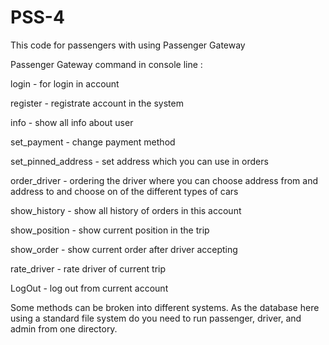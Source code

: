 # PSS-4
This code for passengers with using Passenger Gateway


Passenger Gateway command in console line :


login - for login in account

register - registrate account in the system 

info - show all info about user

set_payment - change payment method

set_pinned_address - set address which you can use in orders

order_driver - ordering the driver where you can choose address from and address to and choose on of the different types of cars

show_history - show all history of orders in this account

show_position - show current position in the trip

show_order - show current order after driver accepting

rate_driver - rate driver of current trip

LogOut - log out from current account


Some methods can be broken into different systems. As the database here using a standard file system do you need to run passenger, driver, and admin from one directory.
